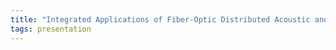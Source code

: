 ```yaml
---
title: "Integrated Applications of Fiber-Optic Distributed Acoustic and Temperature Sensing (Francisco Porturas, Ziebel)"
tags: presentation 
---
```

